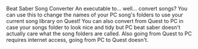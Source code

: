 Beat Saber Song Converter
An executable to... well... convert songs?
You can use this to change the names of your PC song's folders to use your current song library on Quest!
You can also convert from Quest to PC in case your songs folder to look nice and tidy but PC beat saber doesn't actually care what the song folders are called.
Also going from Quest to PC requires internet access, going from PC to Quest doesn't.